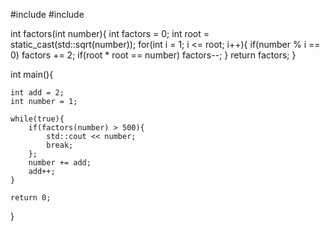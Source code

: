 #include <iostream> 
#include <cmath>

int factors(int number){
    int factors = 0;
    int root = static_cast<int>(std::sqrt(number));
    for(int i = 1; i <= root; i++){
        if(number % i == 0) factors += 2;
        if(root * root == number) factors--;
    }
    return factors;
}

int main(){

    int add = 2;
    int number = 1;

    while(true){
        if(factors(number) > 500){
            std::cout << number;
            break;
        };
        number += add;
        add++;
    }

    return 0;

}
